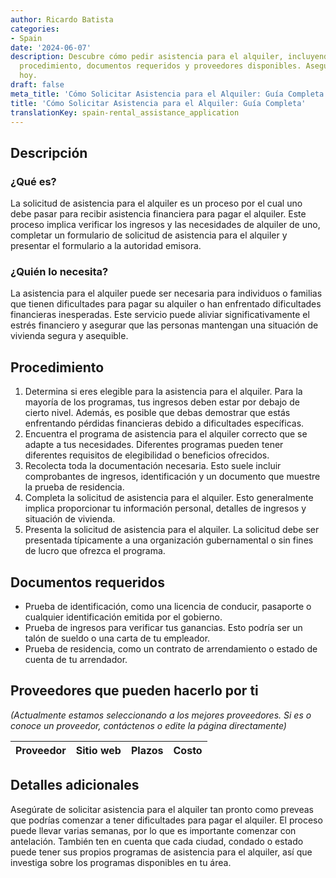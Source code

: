 ```yaml
---
author: Ricardo Batista
categories:
- Spain
date: '2024-06-07'
description: Descubre cómo pedir asistencia para el alquiler, incluyendo elegibilidad,
  procedimiento, documentos requeridos y proveedores disponibles. Asegura tu hogar
  hoy.
draft: false
meta_title: 'Cómo Solicitar Asistencia para el Alquiler: Guía Completa'
title: 'Cómo Solicitar Asistencia para el Alquiler: Guía Completa'
translationKey: spain-rental_assistance_application
---
```



## Descripción
### ¿Qué es?
La solicitud de asistencia para el alquiler es un proceso por el cual uno debe pasar para recibir asistencia financiera para pagar el alquiler. Este proceso implica verificar los ingresos y las necesidades de alquiler de uno, completar un formulario de solicitud de asistencia para el alquiler y presentar el formulario a la autoridad emisora.

### ¿Quién lo necesita?
La asistencia para el alquiler puede ser necesaria para individuos o familias que tienen dificultades para pagar su alquiler o han enfrentado dificultades financieras inesperadas. Este servicio puede aliviar significativamente el estrés financiero y asegurar que las personas mantengan una situación de vivienda segura y asequible.

## Procedimiento
1. Determina si eres elegible para la asistencia para el alquiler. Para la mayoría de los programas, tus ingresos deben estar por debajo de cierto nivel. Además, es posible que debas demostrar que estás enfrentando pérdidas financieras debido a dificultades específicas.
2. Encuentra el programa de asistencia para el alquiler correcto que se adapte a tus necesidades. Diferentes programas pueden tener diferentes requisitos de elegibilidad o beneficios ofrecidos.
3. Recolecta toda la documentación necesaria. Esto suele incluir comprobantes de ingresos, identificación y un documento que muestre la prueba de residencia.
4. Completa la solicitud de asistencia para el alquiler. Esto generalmente implica proporcionar tu información personal, detalles de ingresos y situación de vivienda.
5. Presenta la solicitud de asistencia para el alquiler. La solicitud debe ser presentada típicamente a una organización gubernamental o sin fines de lucro que ofrezca el programa.

## Documentos requeridos
- Prueba de identificación, como una licencia de conducir, pasaporte o cualquier identificación emitida por el gobierno.
- Prueba de ingresos para verificar tus ganancias. Esto podría ser un talón de sueldo o una carta de tu empleador.
- Prueba de residencia, como un contrato de arrendamiento o estado de cuenta de tu arrendador.

## Proveedores que pueden hacerlo por ti

_(Actualmente estamos seleccionando a los mejores proveedores. Si es o conoce un proveedor, contáctenos o edite la página directamente)_

| Proveedor | Sitio web | Plazos | Costo |
| --------------- | --------------- | :-------------: | :-------------: |

## Detalles adicionales
Asegúrate de solicitar asistencia para el alquiler tan pronto como preveas que podrías comenzar a tener dificultades para pagar el alquiler. El proceso puede llevar varias semanas, por lo que es importante comenzar con antelación. También ten en cuenta que cada ciudad, condado o estado puede tener sus propios programas de asistencia para el alquiler, así que investiga sobre los programas disponibles en tu área.